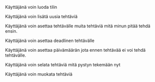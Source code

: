 Käyttäjänä voin luoda tilin

Käyttäjänä voin lisätä uusia tehtäviä

Käyttäjänä voin asettaa tehtävälle muita tehtäviä mitä minun pitää tehdä ensin.

Käyttäjänä voin asettaa deadlinen tehtävälle

Käyttäjänä voin asettaa päivämäärän jota ennen tehtävää ei voi tehdä tehtävälle. 

Käyttäjänä voin selata tehtäviä mitä pystyn tekemään nyt

Käyttäjänä voin muokata tehtäviä
